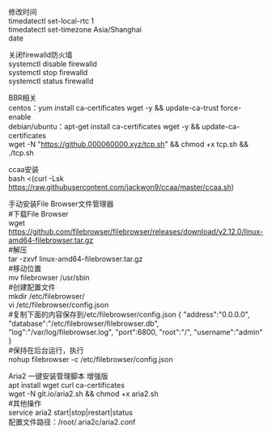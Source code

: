 修改时间  
timedatectl set-local-rtc 1  
timedatectl set-timezone Asia/Shanghai  
date  
  
  
关闭firewalld防火墙  
systemctl disable firewalld  
systemctl stop firewalld  
systemctl status firewalld  
  
  
BBR相关  
centos：yum install ca-certificates wget -y && update-ca-trust force-enable  
debian/ubuntu：apt-get install ca-certificates wget -y && update-ca-certificates  
wget -N "https://github.000060000.xyz/tcp.sh" && chmod +x tcp.sh && ./tcp.sh  
  
  
ccaa安装  
bash <(curl -Lsk https://raw.githubusercontent.com/jackwon9/ccaa/master/ccaa.sh)  
  
   
手动安装File Browser文件管理器  
#下载File Browser  
wget https://github.com/filebrowser/filebrowser/releases/download/v2.12.0/linux-amd64-filebrowser.tar.gz  
#解压  
tar -zxvf linux-amd64-filebrowser.tar.gz  
#移动位置  
mv filebrowser /usr/sbin  
#创建配置文件  
mkdir /etc/filebrowser/  
vi /etc/filebrowser/config.json  
#复制下面的内容保存到/etc/filebrowser/config.json
{
    "address":"0.0.0.0",
    "database":"/etc/filebrowser/filebrowser.db",
    "log":"/var/log/filebrowser.log",
    "port":6800,
    "root":"/",
    "username":"admin"
}  
#保持在后台运行，执行  
nohup filebrowser -c /etc/filebrowser/config.json  
  
  
Aria2 一键安装管理脚本 增强版  
apt install wget curl ca-certificates  
wget -N git.io/aria2.sh && chmod +x aria2.sh  
#其他操作  
service aria2 start|stop|restart|status  
配置文件路径：/root/.aria2c/aria2.conf  
